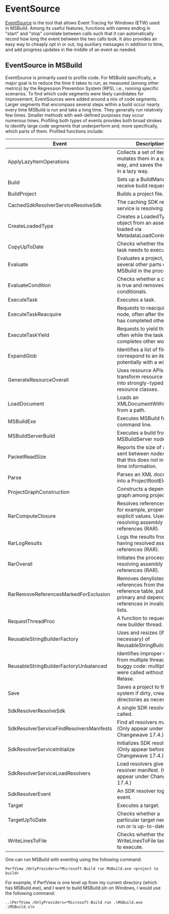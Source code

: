 # EventSource

[EventSource](https://docs.microsoft.com/en-us/dotnet/api/system.diagnostics.tracing.eventsource?view=netframework-4.8) is the tool that allows Event Tracing for Windows (ETW) used in MSBuild. Among its useful features, functions with names ending in "start" and "stop" correlate between calls such that it can automatically record how long the event between the two calls took. It also provides an easy way to cheaply opt in or out, log auxiliary messages in addition to time, and add progress updates in the middle of an event as needed.

## EventSource in MSBuild
EventSource is primarily used to profile code. For MSBuild specifically, a major goal is to reduce the time it takes to run, as measured (among other metrics) by the Regression Prevention System (RPS), i.e., running specific scenarios. To find which code segments were likely candidates for improvement, EventSources were added around a mix of code segments. Larger segments that encompass several steps within a build occur nearly every time MSBuild is run and take a long time. They generally run relatively few times. Smaller methods with well-defined purposes may occur numerous times. Profiling both types of events provides both broad strokes to identify large code segments that underperform and, more specifically, which parts of them. Profiled functions include:

| Event | Description |
| ------| ------------|
| ApplyLazyItemOperations | Collects a set of items, mutates them in a specified way, and saves the results in a lazy way. |
| Build | Sets up a BuildManager to receive build requests. |
| BuildProject | Builds a project file. |
| CachedSdkResolverServiceResolveSdk | The caching SDK resolver service is resolving an SDK. |
| CreateLoadedType | Creates a LoadedType object from an assembly loaded via MetadataLoadContext. |
| CopyUpToDate | Checks whether the Copy task needs to execute. |
| Evaluate | Evaluates a project, running several other parts of MSBuild in the process. |
| EvaluateCondition | Checks whether a condition is true and removes false conditionals. |
| ExecuteTask | Executes a task. |
| ExecuteTaskReacquire | Requests to reacquire the node, often after the task has completed other work. |
| ExecuteTaskYield | Requests to yield the node, often while the task completes other work. |
| ExpandGlob | Identifies a list of files that correspond to an item, potentially with a wildcard. |
| GenerateResourceOverall | Uses resource APIs to transform resource files into strongly-typed resource classes. |
| LoadDocument | Loads an XMLDocumentWithLocation from a path.
| MSBuildExe | Executes MSBuild from the command line. |
| MSBuildServerBuild | Executes a build from the MSBuildServer node. |
| PacketReadSize | Reports the size of a packet sent between nodes. Note that this does not include time information. |
| Parse | Parses an XML document into a ProjectRootElement. |
| ProjectGraphConstruction | Constructs a dependency graph among projects. |
| RarComputeClosure | Resolves references from, for example, properties to explicit values. Used in resolving assembly references (RAR). |
| RarLogResults | Logs the results from having resolved assembly references (RAR). |
| RarOverall | Initiates the process of resolving assembly references (RAR). |
| RarRemoveReferencesMarkedForExclusion | Removes denylisted references from the reference table, putting primary and dependency references in invalid file lists. |
| RequestThreadProc | A function to requesting a new builder thread. |
| ReusableStringBuilderFactory | Uses and resizes (if necessary) of ReusableStringBuilders. |
| ReusableStringBuilderFactoryUnbalanced | Identifies improper usage from multiple threads or buggy code: multiple Gets were called without a Relase. |
| Save | Saves a project to the file system if dirty, creating directories as necessary. |
| SdkResolverResolveSdk | A single SDK resolver is called. |
| SdkResolverServiceFindResolversManifests | Find all resolvers manifests. (Only appear under Changewave 17.4.) |
| SdkResolverServiceInitialize | Initializes SDK resolvers. (Only appear before Changewave 17.4.) |
| SdkResolverServiceLoadResolvers | Load resolvers given a resolver manifest. (Only appear under Changewave 17.4.) |
| SdkResolverEvent | An SDK resolver logs an event. |
| Target | Executes a target. |
| TargetUpToDate | Checks whether a particular target needs to run or is up-to-date. |
| WriteLinesToFile | Checks whether the WriteLinesToFile task needs to execute. |

One can run MSBuild with eventing using the following command:

`PerfView /OnlyProviders=*Microsoft-Build run MSBuild.exe <project to build>`

For example, if PerfView is one level up from my current directory (which has MSBuild.exe), and I want to build MSBuild.sln on Windows, I would use the following command:

`..\PerfView /OnlyProviders=*Microsoft-Build run .\MSBuild.exe .\MSBuild.sln`
